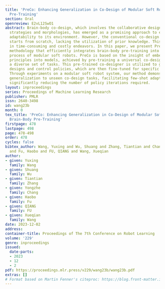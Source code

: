 ```yaml
---
title: 'PreCo: Enhancing Generalization in Co-Design of Modular Soft Robots via Brain-Body
  Pre-Training'
section: Oral
openreview: E2vL12SwO1
abstract: Brain-body co-design, which involves the collaborative design of control
  strategies and morphologies, has emerged as a promising approach to enhance a robot’s
  adaptability to its environment. However, the conventional co-design process often
  starts from scratch, lacking the utilization of prior knowledge. This can result
  in time-consuming and costly endeavors. In this paper, we present PreCo, a novel
  methodology that efficiently integrates brain-body pre-training into the co-design
  process of modular soft robots. PreCo is based on the insight of embedding co-design
  principles into models, achieved by pre-training a universal co-design policy on
  a diverse set of tasks. This pre-trained co-designer is utilized to generate initial
  designs and control policies, which are then fine-tuned for specific co-design tasks.
  Through experiments on a modular soft robot system, our method demonstrates zero-shot
  generalization to unseen co-design tasks, facilitating few-shot adaptation while
  significantly reducing the number of policy iterations required.
layout: inproceedings
series: Proceedings of Machine Learning Research
publisher: PMLR
issn: 2640-3498
id: wang23b
month: 0
tex_title: 'PreCo: Enhancing Generalization in Co-Design of Modular Soft Robots via
  Brain-Body Pre-Training'
firstpage: 478
lastpage: 498
page: 478-498
order: 478
cycles: false
bibtex_author: Wang, Yuxing and Wu, Shuang and Zhang, Tiantian and Chang, Yongzhe
  and Fu, Haobo and FU, QIANG and Wang, Xueqian
author:
- given: Yuxing
  family: Wang
- given: Shuang
  family: Wu
- given: Tiantian
  family: Zhang
- given: Yongzhe
  family: Chang
- given: Haobo
  family: Fu
- given: QIANG
  family: FU
- given: Xueqian
  family: Wang
date: 2023-12-02
address:
container-title: Proceedings of The 7th Conference on Robot Learning
volume: '229'
genre: inproceedings
issued:
  date-parts:
  - 2023
  - 12
  - 2
pdf: https://proceedings.mlr.press/v229/wang23b/wang23b.pdf
extras: []
# Format based on Martin Fenner's citeproc: https://blog.front-matter.io/posts/citeproc-yaml-for-bibliographies/
---
```

